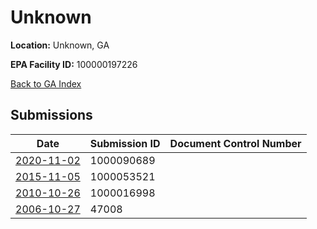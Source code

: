 # Unknown

**Location:** Unknown, GA

**EPA Facility ID:** 100000197226

[Back to GA Index](../../index.md)

## Submissions

| Date | Submission ID | Document Control Number |
|------|--------------|-------------------------|
| [2020-11-02](submissions/1000090689.md) | 1000090689 |  |
| [2015-11-05](submissions/1000053521.md) | 1000053521 |  |
| [2010-10-26](submissions/1000016998.md) | 1000016998 |  |
| [2006-10-27](submissions/47008.md) | 47008 |  |

